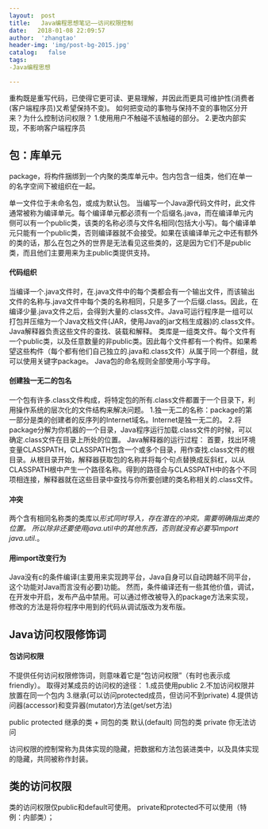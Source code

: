 ```yaml
---
layout:  post
title:   Java编程思想笔记——访问权限控制
date:   2018-01-08 22:09:57
author:  'zhangtao'
header-img: 'img/post-bg-2015.jpg'
catalog:   false
tags:
-Java编程思想

---
```




重构既是重写代码，已使得它更可读、更易理解，并因此而更具可维护性(消费者(客户端程序员)又希望保持不变)。  如何把变动的事物与保持不变的事物区分开来？为什么控制访问权限？  1.使用用户不触碰不该触碰的部分。  2.更改内部实现，不影响客户端程序员

## 包：库单元

package，将构件捆绑到一个内聚的类库单元中。包内包含一组类，他们在单一的名字空间下被组织在一起。

单一文件位于未命名包，或成为默认包。  当编写一个Java源代码文件时，此文件通常被称为编译单元。每个编译单元都必须有一个后缀名.java，而在编译单元内侧可以有一个public类，该类的名称必须与文件名相同(包括大小写)。每个编译单元只能有一个public类，否则编译器就不会接受。如果在该编译单元之中还有额外的类的话，那么在包之外的世界是无法看见这些类的，这是因为它们不是public类，而且他们主要用来为主public类提供支持。

#### 代码组织

当编译一个.java文件时，在.java文件中的每个类都会有一个输出文件，而该输出文件的名称与.java文件中每个类的名称相同，只是多了一个后缀.class。因此，在编译少量.java文件之后，会得到大量的.class文件。Java可运行程序是一组可以打包并压缩为一个Java文档文件(JAR，使用Java的jar文档生成器)的.class文件。Java解释器负责这些文件的查找、装载和解释。  类库是一组类文件。每个文件有一个public类，以及任意数量的非public类。因此每个文件都有一个构件。如果希望这些构件（每个都有他们自己独立的.java和.class文件）从属于同一个群组，就可以使用关键字package。  Java包的命名规则全部使用小写字母。

#### 创建独一无二的包名

一个包有许多.class文件构成，将特定包的所有.class文件都置于一个目录下，利用操作系统的层次化的文件结构来解决问题。  1.独一无二的名称：package的第一部分是类的创建者的反序列的Internet域名。Internet是独一无二的。  2.将package分解为你机器的一个目录，Java程序运行加载.class文件的时候，可以确定.class文件在目录上所处的位置。  Java解释器的运行过程：  首要，找出环境变量CLASSPATH，CLASSPATH包含一个或多个目录，用作查找.class文件的根目录。从根目录开始，解释器获取包的名称并将每个句点替换成反斜杠，以从CLASSPATH根中产生一个路径名称。得到的路径会与CLASSPATH中的各个不同项相连接，解释器就在这些目录中查找与你所要创建的类名称相关的.class文件。

#### 冲突

两个含有相同名称类的类库以*形式同时导入，存在潜在的冲突。需要明确指出类的位置。  所以除非还要使用java.util中的其他东西，否则就没有必要写import java.util.*。

#### 用import改变行为

Java没有c的条件编译(主要用来实现跨平台，Java自身可以自动跨越不同平台，这个功能对Java而言没有必要)功能。  然而，条件编译还有一些其他价值，调试，在开发中开启，发布产品中禁用。可以通过修改被导入的package方法来实现，修改的方法是将你程序中用到的代码从调试版改为发布版。

## Java访问权限修饰词

#### 包访问权限

不提供任何访问权限修饰词，则意味着它是“包访问权限”（有时也表示成friendly）。  取得对某成员的访问权的途径：  1.成员使用public  2.不加访问权限并放置在同一个包内  3.继承(可以访问protected成员，但访问不到private)  4.提供访问器(accessor)和变异器(mutator)方法(get/set方法)

public  protected 继承的类 + 同包的类  默认(default) 同包的类  private 你无法访问

访问权限的控制常称为具体实现的隐藏，把数据和方法包装进类中，以及具体实现的隐藏，共同被称作封装。

## 类的访问权限

类的访问权限仅public和default可使用。  private和protected不可以使用（特例：内部类）；

